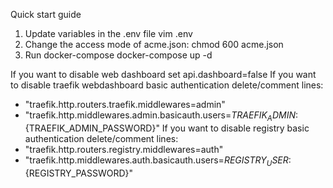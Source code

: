 Quick start guide

1. Update variables in the .env file
  vim .env
2. Сhange the access mode of acme.json:
  chmod 600 acme.json
3. Run docker-compose
  docker-compose up -d

If you want to disable web dashboard set api.dashboard=false
If you want to disable traefik webdashboard basic authentication delete/comment lines:
  - "traefik.http.routers.traefik.middlewares=admin"
  - "traefik.http.middlewares.admin.basicauth.users=${TRAEFIK_ADMIN}:${TRAEFIK_ADMIN_PASSWORD}"
If you want to disable registry basic authentication delete/comment  lines:
  - "traefik.http.routers.registry.middlewares=auth"
  - "traefik.http.middlewares.auth.basicauth.users=${REGISTRY_USER}:${REGISTRY_PASSWORD}"